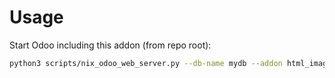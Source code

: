 # Usage

Start Odoo including this addon (from repo root):

```bash
python3 scripts/nix_odoo_web_server.py --db-name mydb --addon html_image_url_extractor
```
